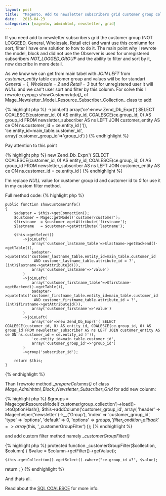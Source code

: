 ```yaml
---
layout: post
title:  "Magento. Add to newsletter subscribers grid customer group column with sort and filter."
date:   2016-04-23
categories: [magento, adminhtml, newsletter, grid]
---
```


If you need add to newsletter subscribers grid the customer group (NOT LOGGEED, General, Wholesale, Retail etc) and want use this comlumn for sort, filter I have one solution to how to do it.
The main point why I rewrote the model, block and did not use the Observer is used for unregistered subscribers _NOT_LOGGED_GROUP_ and the ability to filter and sort by it, now describe in more detail. 

As we know we can get from main tabel with _JOIN LEFT_ from _customer_entity_ table customer group and values wiil be for standart _General = 1_, _Wholesale = 2_ and _Retail = 3_ but for unregistered user it will _NULL_ and we can't user sort and filter by this column. For solve this I rewrote ьуерщв _showCustomerInfo()__ of Mage_Newsletter_Model_Resource_Subscriber_Collection_ class to add:

{% highlight php %}
  ->joinLeft(
      array('ce'=>new Zend_Db_Expr('( SELECT COALESCE(customer_id, 0) AS entity_id, COALESCE(ce.group_id, 0) AS group_id FROM newsletter_subscriber AS ns LEFT JOIN customer_entity AS ce ON ns.customer_id = ce.entity_id )')),
      'ce.entity_id=main_table.customer_id',
      array('customer_group_id'=>'group_id')
  )
{% endhighlight %}

Pay attention to this point 

{% highlight php %}
   new Zend_Db_Expr('( SELECT COALESCE(customer_id, 0) AS entity_id, COALESCE(ce.group_id, 0) AS group_id FROM newsletter_subscriber AS ns LEFT JOIN customer_entity AS ce ON ns.customer_id = ce.entity_id )
{% endhighlight %}

I'm replace _NULL_ value for customer group id and customer id to _0_ for use it in my custom filter method. 

Full method code:
{% highlight php %}

    public function showCustomerInfo()
    {
        $adapter = $this->getConnection();
        $customer = Mage::getModel('customer/customer');
        $firstname  = $customer->getAttribute('firstname');
        $lastname   = $customer->getAttribute('lastname');

        $this->getSelect()
            ->joinLeft(
                array('customer_lastname_table'=>$lastname->getBackend()->getTable()),
                $adapter->quoteInto('customer_lastname_table.entity_id=main_table.customer_id
                 AND customer_lastname_table.attribute_id = ?', (int)$lastname->getAttributeId()),
                array('customer_lastname'=>'value')
            )
            ->joinLeft(
                array('customer_firstname_table'=>$firstname->getBackend()->getTable()),
                $adapter->quoteInto('customer_firstname_table.entity_id=main_table.customer_id
                 AND customer_firstname_table.attribute_id = ?', (int)$firstname->getAttributeId()),
                array('customer_firstname'=>'value')
            )
            ->joinLeft(
                array('ce'=>new Zend_Db_Expr('( SELECT COALESCE(customer_id, 0) AS entity_id, COALESCE(ce.group_id, 0) AS group_id FROM newsletter_subscriber AS ns LEFT JOIN customer_entity AS ce ON ns.customer_id = ce.entity_id )')),
                'ce.entity_id=main_table.customer_id',
                array('customer_group_id'=>'group_id')
            )
            ->group('subscriber_id');

        return $this;
    }
    
{% endhighlight %}

Than I rewrote method __prepareColumns()_ of class _Mage_Adminhtml_Block_Newsletter_Subscriber_Grid_ for add new colunm:

{% highlight php %}
  $groups = Mage::getResourceModel('customer/group_collection')->load()->toOptionHash();
    $this->addColumn('customer_group_id', array(
        'header'    => Mage::helper('newsletter')->__('Group'),
        'index'     => 'customer_group_id',
        'type'      => 'options',
        'default'   => 0,
        'options'   => $groups,
        'filter_condition_callback' => array($this, '_customerGroupFilter')
  ));
{% endhighlight %}

and add custom filter method namely __customerGroupFilter()_ 

{% highlight php %}
  protected function _customerGroupFilter($collection, $column) 
  {
    $value = $column->getFilter()->getValue();
       
    $this->getCollection()->getSelect()->where("ce.group_id =?", $value);
       
   return ;
  }
{% endhighlight %}

And thats all.


Read about the [SQL COALESCE][sql-coalesce] for more info.

[sql-coalesce]: http://dev.mysql.com/doc/refman/5.7/en/comparison-operators.html#function_coalesce

